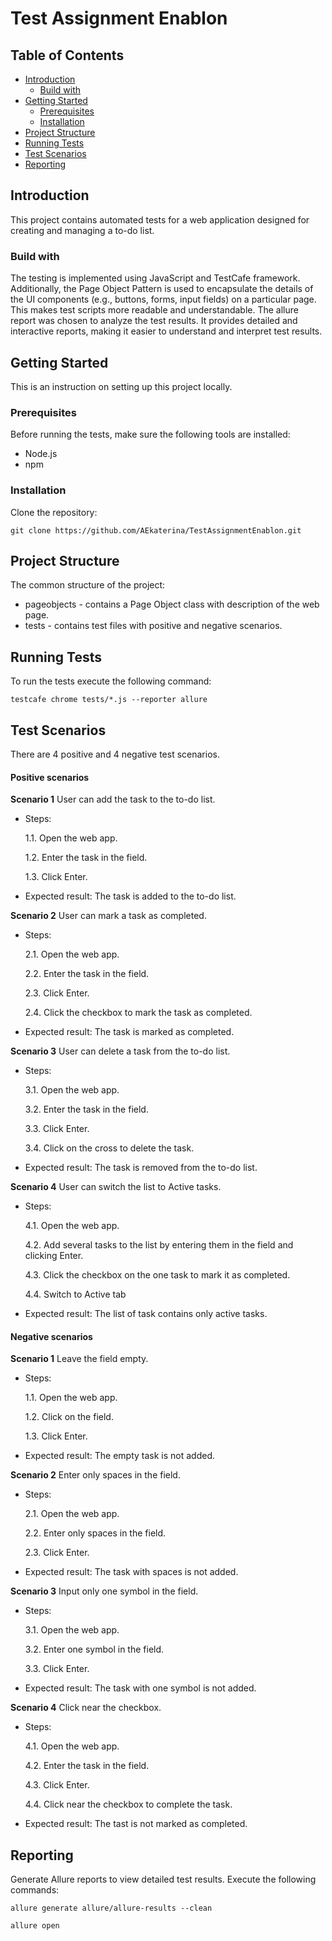 # Test Assignment Enablon

## Table of Contents
- [Introduction](#introduction)
    + [Build with](#build-with)
- [Getting Started](#getting-started)
    + [Prerequisites](#prerequisites)
    + [Installation](#installation)
- [Project Structure](#project-structure)
- [Running Tests](#running-tests)
- [Test Scenarios](#test-scenarios)
- [Reporting](#reporting)

## Introduction
This project contains automated tests for a web application designed for creating and managing a to-do list. 

### Build with
The testing is implemented using JavaScript and TestCafe framework. Additionally, the Page Object Pattern is used to encapsulate the details of the UI components (e.g., buttons, forms, input fields) on a particular page. This makes test scripts more readable and understandable. The allure report was chosen to analyze the test results. It provides detailed and interactive reports, making it easier to understand and interpret test results. 

## Getting Started
This is an instruction on setting up this project locally.

### Prerequisites
Before running the tests, make sure the following tools are installed:

- Node.js 
- npm 

### Installation
Clone the repository:

`git clone https://github.com/AEkaterina/TestAssignmentEnablon.git`

## Project Structure
The common structure of the project:
- pageobjects - contains a Page Object class with description of the web page.
- tests - contains test files with positive and negative scenarios.

## Running Tests
To run the tests execute the following command:

`testcafe chrome tests/*.js --reporter allure`

## Test Scenarios
There are 4 positive and 4 negative test scenarios. 

#### Positive scenarios
**Scenario 1** User can add the task to the to-do list.
- Steps:
    
    1.1. Open the web app.

    1.2. Enter the task in the field. 
    
    1.3. Click Enter.
- Expected result: The task is added to the to-do list.

**Scenario 2** User can mark a task as completed.
- Steps:
    
    2.1. Open the web app.

    2.2. Enter the task in the field. 
    
    2.3. Click Enter.

    2.4. Click the checkbox to mark the task as completed. 

- Expected result: The task is marked as completed.

**Scenario 3**  User can delete a task from the to-do list.
- Steps:

    3.1. Open the web app.

    3.2. Enter the task in the field. 
    
    3.3. Click Enter.

    3.4. Click on the cross to delete the task.    

- Expected result: The task is removed from the to-do list.

**Scenario 4**  User can switch the list to Active tasks.
- Steps:
    
    4.1. Open the web app.

    4.2. Add several tasks to the list by entering them in the field and clicking Enter.

    4.3. Click the checkbox on the one task to mark it as completed.

    4.4. Switch to Active tab

- Expected result: The list of task contains only active tasks.

#### Negative scenarios

**Scenario 1** Leave the field empty.
- Steps:

    1.1. Open the web app.

    1.2. Click on the field.
    
    1.3. Click Enter.

- Expected result: The empty task is not added.

**Scenario 2** Enter only spaces in the field.
- Steps:

    2.1. Open the web app.

    2.2. Enter only spaces in the field.
    
    2.3. Click Enter.

- Expected result: The task with spaces is not added.

**Scenario 3** Input only one symbol in the field.
- Steps:

    3.1. Open the web app.

    3.2. Enter one symbol in the field.

    3.3. Click Enter.

- Expected result: The task with one symbol is not added.

**Scenario 4** Click near the checkbox.
- Steps:

    4.1. Open the web app.

    4.2. Enter the task in the field.
    
    4.3. Click Enter.

    4.4. Click near the checkbox to complete the task.

- Expected result: The tast is not marked as completed.

## Reporting

Generate Allure reports to view detailed test results. Execute the following commands:

`allure generate allure/allure-results --clean`

`allure open`

